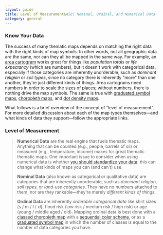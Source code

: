 ```yaml
---
layout: guide
title: Level of Measurement&#58; Nominal, Ordinal, and Numerical Data
category: general
---
```


### Know Your Data

The success of many thematic maps depends on matching the right data with the right kinds of map symbols. In other words, not all geographic data are the same, nor can they all be mapped in the same way. For example, an [area cartogram](../articles/cartograms.html) works great for things like _population totals_ or _life expectancy_ (which are numbers), but it doesn't work with categorical data, especially if those categories are inherently unorderable, such as _dominant religion_ or _soil types_, since no category there is inherently "more" than one another, they're just different kinds of things. Area cartograms need numbers in order to scale the sizes of places; without numbers, there is nothing drive the map symbols. The same is true with [graduated symbol maps](../articles/proportional_symbols.html), [choropleth maps](../articles/choropleth.html), and [dot density maps](../articles/dot_density.html).

What follows is a brief overview of the concept of "level of measurement". For more detailed discussion about each of the map types themselves—and what kinds of data they support—follow the appropriate links.

### Level of Measurement

> **Numerical Data** are the real engine that fuels thematic maps. Anything that can be counted (e.g., people, barrels of oil) or measured (e.g., temperature, income) makes for great thematic thematic maps. One important issue to consider when using numerical data is whether [you should standardize your data](../articles/standardize.html); this can change what kinds of maps you can (and can't) use.
> 
> **Nominal Data** (also known as categorical or qualitative data) are categories that are inherently unorderable, such as _dominant religion, soil types_, or _land-use categories_. They have no numbers attached to them, nor are they rankable—they're merely _different kinds of things_.
> 
> **Ordinal Data** are inherently _orderable categorical data_ like shirt sizes (s / m / l / xl), flood risk (low risk / medium risk / high risk) or age (young / middle aged / old). Mapping ordinal data is best done with a [classed choropleth map](../articles/choropleth.html) with a [sequential color scheme](../articles/color_schemes.html), or as a [graduated symbol map](../articles/proportional_symbols.html) in which the number of classes is equal to the number of data categories you have.
